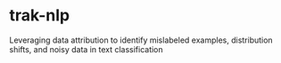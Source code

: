 # trak-nlp
Leveraging data attribution to identify mislabeled examples, distribution shifts, and noisy data in text classification
